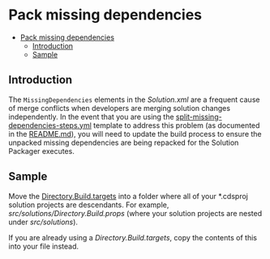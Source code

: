 # Pack missing dependencies

- [Pack missing dependencies](#pack-missing-dependencies)
  - [Introduction](#introduction)
  - [Sample](#sample)

## Introduction

The `MissingDependencies` elements in the _Solution.xml_ are a frequent cause of merge conflicts when developers are merging solution changes independently. In the event that you are using the [split-missing-dependencies-steps.yml](../../steps/split-missing-dependencies-steps.yml) template to address this problem (as documented in the [README.md](../../README.md)), you will need to update the build process to ensure the unpacked missing dependencies are being repacked for the Solution Packager executes.

## Sample

Move the [Directory.Build.targets](./Directory.Build.targets) into a folder where all of your *.cdsproj solution projects are descendants. For example, _src/solutions/Directory.Build.props_ (where your solution projects are nested under _src/solutions_).

If you are already using a _Directory.Build.targets_, copy the contents of this into your file instead.